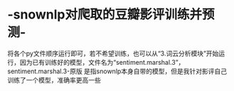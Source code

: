 # -snownlp对爬取的豆瓣影评训练并预测-
将各个py文件顺序运行即可，若不希望训练，也可以从“3.词云分析模块”开始运行，因为已有训练好的模型，文件名为“sentiment.marshal.3”，sentiment.marshal.3-原版 是指snownlp本身自带的模型，但是我针对影评自己训练了一个模型，准确率更高一些

